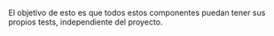 El objetivo de esto es que todos estos componentes puedan tener sus propios tests, independiente del proyecto.
